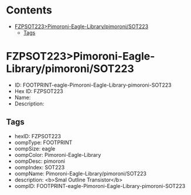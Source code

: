 



Contents
========

* [FZPSOT223>Pimoroni-Eagle-Library/pimoroni/SOT223](#fzpsot223pimoroni-eagle-librarypimoronisot223)
	* [Tags](#tags)

# FZPSOT223>Pimoroni-Eagle-Library/pimoroni/SOT223

- ID: FOOTPRINT-eagle-Pimoroni-Eagle-Library-pimoroni-SOT223
- Hex ID: FZPSOT223
- Name: 
- Description: 

## Tags

- hexID: FZPSOT223
- oompType: FOOTPRINT
- oompSize: eagle
- oompColor: Pimoroni-Eagle-Library
- oompDesc: pimoroni
- oompIndex: SOT223
- oompName: Pimoroni-Eagle-Library/pimoroni/SOT223
- description: &lt;b&gt;Smal Outline Transistor&lt;/b&gt;
- oompID: FOOTPRINT-eagle-Pimoroni-Eagle-Library-pimoroni-SOT223
